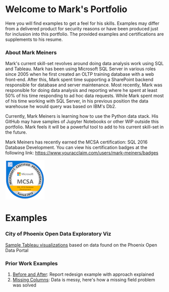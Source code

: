 # Welcome to Mark's Portfolio

Here you will find examples to get a feel for his skills.  Examples may differ from a delivered product for security reasons or have been produced just for inclusion into this portfolio.  The provided examples and certifications are supplements to his resume.

### About Mark Meiners

Mark's current skill-set revolves around doing data analysis work using SQL and Tableau.  Mark has been using Microsoft SQL Server in various roles since 2005 when he first created an OLTP training database with a web front-end.  After this, Mark spent time supporting a SharePoint backend responsible for database and server maintenance.  Most recently, Mark was responsible for doing data analysis and reporting where he spent at least 50% of his time responding to ad hoc data requests.  While Mark spent most of his time working with SQL Server, in his previous position the data warehouse he would query was based on IBM's Db2. 

Currently, Mark Meiners is learning how to use the Python data stack.  His GitHub may have samples of Jupyter Notebooks or other WIP outside this portfolio.  Mark feels it will be a powerful tool to add to his current skill-set in the future.  

Mark Meiners has recently earned the MCSA certification: SQL 2016 Database Development.  You can view his certification badges at the following link: https://www.youracclaim.com/users/mark-meiners/badges

![Small SQL Badge](Images/mcsa-sql-2016-database-development-certified-2019-small.png "MCSA SQL 2016 Database Development Badge")

# Examples
### City of Phoenix Open Data Exploratory Viz
[Sample Tableau visualizations](PhoenixExamples) based on data found on the Phoenix Open Data Portal

### Prior Work Examples
1.  [Before and After](PriorWorkExamples/BeforeAndAfterReports): Report redesign example with approach explained
2.  [Missing Columns](PriorWorkExamples/MissingColumns): Data is messy, here's how a missing field problem was solved